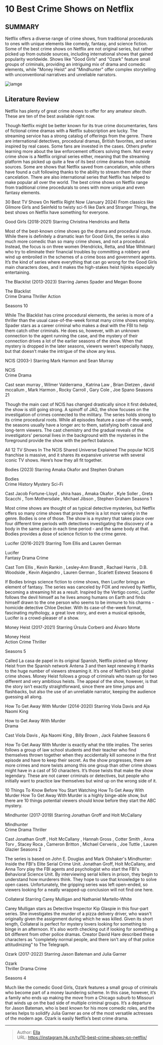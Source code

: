 # 10 Best Crime Shows on Netflix


## SUMMARY 


 Netflix offers a diverse range of crime shows, from traditional procedurals to ones with unique elements like comedy, fantasy, and science fiction. 
 Some of the best crime shows on Netflix are not original series, but rather picked up from outside sources, including international shows that gained popularity worldwide. 
 Shows like &#34;Good Girls&#34; and &#34;Ozark&#34; feature small groups of criminals, providing an intriguing mix of drama and comedic elements, while &#34;Money Heist&#34; and &#34;Mindhunter&#34; offer complex storytelling with unconventional narratives and unreliable narrators. 

![iamge](https://static1.srcdn.com/wordpress/wp-content/uploads/2024/01/crimeshowmaincharacters.jpg)

## Literature Review

Netflix has plenty of great crime shows to offer for any amateur sleuth. These are ten of the best available right now.




Though Netflix might be better known for its true crime documentaries, fans of fictional crime dramas with a Netflix subscription are lucky. The streaming service has a strong catalog of offerings from the genre. There are international detectives, procedural dramas, British favorites, and series inspired by real cases. Some fans are invested in the cases. Others prefer learning more about the law enforcement officers solving them.
Not every crime show is a Netflix original series either, meaning that the streaming platform has picked up quite a few of its best crime dramas from outside sources. Some are shows that Netflix saved from cancelation, while others have found a cult following thanks to the ability to stream them after their cancelation. There are also international series that Netflix has helped to make popular all over the world. The best crime shows on Netflix range from traditional crime procedurals to ones with more unique and even fantasy elements.
            
 
 30 Best TV Shows On Netflix Right Now (January 2024) 
From classics like Gilmore Girls and Seinfeld to twisty sci-fi like Dark and Stranger Things, the best shows on Netflix have something for everyone.












 








 Good Girls (2018-2021) 
Starring Christina Hendricks and Retta


 







Most of the best-known crime shows go the drama and procedural route. While there is definitely a dramatic lean for Good Girls, the series is also much more comedic than so many crime shows, and not a procedural. Instead, the focus is on three women (Hendricks, Retta, and Mae Whitman) who try to eliminate their financial troubles by committing a robbery and wind up embroiled in the schemes of a crime boss and government agents. It’s the kind of series where everything that can go wrong for the Good Girls main characters does, and it makes the high-stakes heist hijinks especially entertaining.





 The Blacklist (2013-2023) 
Starring James Spader and Megan Boone
        

  The Blacklist  
Crime
Drama
Thriller
Action



  Seasons    10    


While The Blacklist has crime procedural elements, the series is more of a thriller than the usual case-of-the-week format many crime shows employ. Spader stars as a career criminal who makes a deal with the FBI to help them catch other criminals. He does so, however, with an unknown connection to the agent running the case, and the mystery of their connection drives a lot of the earlier seasons of the show. When that mystery is dropped in the later seasons, viewers weren’t especially happy, but that doesn’t make the intrigue of the show any less.





 NCIS (2003-) 
Starring Mark Harmon and Sean Murray


 







  NCIS  
Crime
Drama



  Cast    sean murray , Wilmer Valderrama , Katrina Law , Brian Dietzen , david mccallum , Mark Harmon , Rocky Carroll , Gary Cole , Joe Spano     Seasons    21    


Though the main cast of NCIS has changed drastically since it first debuted, the show is still going strong. A spinoff of JAG, the show focuses on the investigation of crimes connected to the military. The series holds strong to its crime procedural roots. While all episodes feature a case-of-the-week, the seasons usually have a longer arc to them, satisfying both casual and long-term viewers. The cast chemistry and the gradual reveals of the investigators&#39; personal lives in the background with the mysteries in the foreground provide the show with the perfect balance.
            
 
 All 12 TV Shows In The NCIS Shared Universe Explained 
The popular NCIS franchise is massive, and it shares its expansive universe with several iconic TV shows. Here’s how they all fit together.








 Bodies (2023) 
Starring Amaka Okafor and Stephen Graham
        

  Bodies  
Crime
History
Mystery
 Sci-Fi



  Cast    Jacob Fortune-Lloyd , shira haas , Amaka Okafor , Kyle Soller , Greta Scacchi , Tom Mothersdale , Michael Jibson , Stephen Graham     Seasons    1    


Most crime shows are thought of as typical detective mysteries, but Netflix offers so many crime shows that prove there is a lot more variety in the genre. Bodies is one of those. The show is a mystery that takes place over four different time periods with detectives investigating the discovery of a body in the same place in each time period - and the same body at that. Bodies provides a dose of science fiction to the crime genre.





 Lucifer (2016-2021) 
Starring Tom Ellis and Lauren German


 







  Lucifer  
Fantasy
Drama
Crime



  Cast    Tom Ellis , Kevin Rankin , Lesley-Ann Brandt , Rachael Harris , D.B. Woodside , Kevin Alejandro , Lauren German , Scarlett Estevez     Seasons    6    


If Bodies brings science fiction to crime shows, then Lucifer brings an element of fantasy. The series was canceled by FOX and revived by Netflix, becoming a streaming hit as a result. Inspired by the Vertigo comic, Lucifer follows the devil himself as he lives among humans on Earth and finds himself drawn to the one person who seems to be immune to his charms - homicide detective Chloe Decker. With its case-of-the-week format, fascinating mythology, a great love story, and even a musical episode, Lucifer is a crowd-pleaser of a show.





 Money Heist (2017-2021) 
Starring Úrsula Corberó and Álvaro Morte
        

  Money Heist  
Action
Crime
Thriller



  Seasons    5    


Called La casa de papel in its original Spanish, Netflix picked up Money Heist from the Spanish network Antena 3 and then kept renewing it thanks to the huge number of viewers streaming it. It’s one of Netflix’s best global crime shows. Money Heist follows a group of criminals who team up for two different and very ambitious heists. The appeal of the show, however, is that the story isn’t exactly straightforward, since there are time jumps and flashbacks, but also the use of an unreliable narrator, keeping the audience guessing all along.





 How To Get Away With Murder (2014-2020) 
Starring Viola Davis and Aja Naomi King


 







  How to Get Away With Murder  
Drama



  Cast    Viola Davis , Aja Naomi King , Billy Brown , Jack Falahee     Seasons    6    


How To Get Away With Murder is exactly what the title implies. The series follows a group of law school students and their teacher who find themselves thrown together when they accidentally kill someone in the first episode and have to keep their secret. As the show progresses, there are more crimes and more twists among this one group than other crime shows might have in a cast of 50 characters. It’s those twists that make the show legendary. These are not career criminals or detectives, but people who initially want to practice law themselves but wind up on the wrong side of it.
            
 
 10 Things To Know Before You Start Watching How To Get Away With Murder 
How To Get Away With Murder is a highly binge-able show, but there are 10 things potential viewers should know before they start the ABC mystery.








 Mindhunter (2017-2019) 
Starring Jonathan Groff and Holt McCallany
        

  Mindhunter  
Crime
Drama
Thriller



  Cast    Jonathan Groff , Holt McCallany , Hannah Gross , Cotter Smith , Anna Torv , Stacey Roca , Cameron Britton , Michael Cerveris , Joe Tuttle , Lauren Glazier     Seasons    2    


The series is based on John E. Douglas and Mark Olshaker&#39;s Mindhunter: Inside the FBI&#39;s Elite Serial Crime Unit. Jonathan Groff, Holt McCallany, and Anna Torv play the FBI agents and psychologist who start the FBI&#39;s Behavioral Science Unit. By interviewing serial killers in prison, they begin to understand how murderers think. They hope to use that knowledge to solve open cases. Unfortunately, the gripping series was left open-ended, so viewers looking for a neatly wrapped-up conclusion will not find one here.





 Collateral 
Starring Carey Mulligan and Nathaniel Martello-White
        

Carey Mulligan stars as Detective Inspector Kip Glaspie in this four-part series. She investigates the murder of a pizza delivery driver, who wasn&#39;t originally given the assignment during which he was killed. Given its short length, Collateral is perfect for mystery lovers looking for something to binge in an afternoon. It&#39;s also worth checking out if looking for something a bit different from other police dramas. Creator David Hare described these characters as &#34;completely normal people, and there isn&#39;t any of that police attitudinizing&#34; to The Telegraph.





 Ozark (2017-2022) 
Starring Jason Bateman and Julia Garner


 







  Ozark  
Thriller
Drama
Crime



  Seasons    4    


Much like the comedic Good Girls, Ozark features a small group of criminals who become part of a money laundering scheme. In this case, however, it’s a family who ends up making the move from a Chicago suburb to Missouri that winds up on the bad side of multiple criminal groups. It’s a departure for Jason Bateman, who is best known for his more comedic roles, and the series helps to solidify Julia Garner as one of the most versatile actresses of the modern age. Ozark is easily Netflix’s best crime drama.


---

> Author: [Ella](https://instagram.hk.cn/)  
> URL: https://instagram.hk.cn/tv/10-best-crime-shows-on-netflix/  

